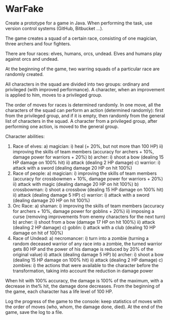 # WarFake
Create a prototype for a game in Java. When performing the task, use version control systems (GitHub, Bitbucket ...).

The game creates a squad of a certain race, consisting of one magician, three archers and four fighters.

There are four races: elves, humans, orcs, undead. Elves and humans play against orcs and undead.

At the beginning of the game, two warring squads of a particular race are randomly created.

All characters in the squad are divided into two groups: ordinary and privileged (with improved performance). A character, when an improvement is applied to him, moves to a privileged group.

The order of moves for races is determined randomly. In one move, all the characters of the squad can perform an action (determined randomly): first from the privileged group, and if it is empty, then randomly from the general list of characters in the squad. A character from a privileged group, after performing one action, is moved to the general group.

Character abilities:
1) Race of elves:
a) magician:
i) heal (+ 20%, but not more than 100 HP)
ii) improving the skills of team members (accuracy for archers + 10%, damage power for warriors + 20%)
b) archer:
i) shoot a bow (dealing 15 HP damage on 100% hit)
ii) attack (dealing 2 HP damage)
c) warrior:
i) attack with a sword (dealing damage 20 HP on hit 100%)
2) Race of people:
a) magician:
i) improving the skills of team members (accuracy for crossbowmen + 10%, damage power for warriors + 20%)
ii) attack with magic (dealing damage 20 HP on hit 100%)
b) crossbowman:
i) shoot a crossbow (dealing 15 HP damage on 100% hit)
ii) attack (dealing damage 5 HP)
c) warrior:
i) attack with a sword (dealing damage 20 HP on hit 100%)
3) Orc Race:
a) shaman:
i) improving the skills of team members (accuracy for archers + 10%, damage power for goblins + 20%)
ii) imposing a curse (removing improvements from enemy characters for the next turn)
b) archer:
i) shoot from a bow (damage 17 HP on hit 100%)
ii) attack (dealing 2 HP damage)
c) goblin:
i) attack with a club (dealing 10 HP damage on hit of 100%)
4) Race of Undead:
a) necromancer:
i) turn into a zombie (turning a random deceased warrior of any race into a zombie, the turned warrior gets 80 HP and the power of his damage is reduced by 20% of the original value)
ii) attack (dealing damage 5 HP)
b) archer:
i) shoot a bow (dealing 15 HP damage on 100% hit)
ii) attack (dealing 2 HP damage)
c) zombies:
i) the actions that were available to the character before the transformation, taking into account the reduction in damage power

When hit with 100% accuracy, the damage is 100% of the maximum, with a decrease in the% hit, the damage done decreases.
From the beginning of the game, each character has a life level of 100 HP.

Log the progress of the game to the console: keep statistics of moves with the order of moves (who, whom, the damage done, died). At the end of the game, save the log to a file.
